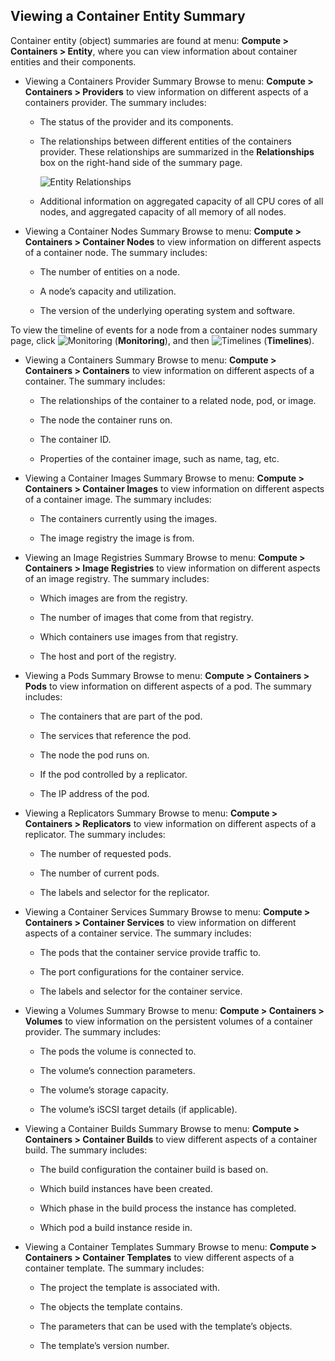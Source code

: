 ## Viewing a Container Entity Summary

Container entity (object) summaries are found at
menu: **Compute > Containers > Entity**, where you can view information
about container entities and their components.

  - Viewing a Containers Provider Summary
    Browse to menu: **Compute > Containers > Providers** to view
    information on different aspects of a containers provider. The
    summary includes:

      - The status of the provider and its components.

      - The relationships between different entities of the containers
        provider. These relationships are summarized in the
        **Relationships** box on the right-hand side of the summary
        page.

        ![Entity Relationships](../images/entity-relationships.png)

      - Additional information on aggregated capacity of all CPU cores
        of all nodes, and aggregated capacity of all memory of all
        nodes.

<!-- end list -->

  - Viewing a Container Nodes Summary
    Browse to menu: **Compute > Containers > Container Nodes** to view
    information on different aspects of a container node. The summary
    includes:

      - The number of entities on a node.

      - A node’s capacity and utilization.

      - The version of the underlying operating system and software.

To view the timeline of events for a node from a container nodes summary
page, click ![Monitoring](../images/1994.png) (**Monitoring**), and then
![Timelines](../images/1995.png) (**Timelines**).

  - Viewing a Containers Summary
    Browse to menu: **Compute > Containers > Containers** to view
    information on different aspects of a container. The summary
    includes:

      - The relationships of the container to a related node, pod, or
        image.

      - The node the container runs on.

      - The container ID.

      - Properties of the container image, such as name, tag, etc.

<!-- end list -->

  - Viewing a Container Images Summary
    Browse to menu: **Compute > Containers > Container Images** to view
    information on different aspects of a container image. The summary
    includes:

      - The containers currently using the images.

      - The image registry the image is from.

<!-- end list -->

  - Viewing an Image Registries Summary
    Browse to menu: **Compute > Containers > Image Registries** to view
    information on different aspects of an image registry. The summary
    includes:

      - Which images are from the registry.

      - The number of images that come from that registry.

      - Which containers use images from that registry.

      - The host and port of the registry.

<!-- end list -->

  - Viewing a Pods Summary
    Browse to menu: **Compute > Containers > Pods** to view information
    on different aspects of a pod. The summary includes:

      - The containers that are part of the pod.

      - The services that reference the pod.

      - The node the pod runs on.

      - If the pod controlled by a replicator.

      - The IP address of the pod.

<!-- end list -->

  - Viewing a Replicators Summary
    Browse to menu: **Compute > Containers > Replicators** to view
    information on different aspects of a replicator. The summary
    includes:

      - The number of requested pods.

      - The number of current pods.

      - The labels and selector for the replicator.

<!-- end list -->

  - Viewing a Container Services Summary
    Browse to menu: **Compute > Containers > Container Services** to view
    information on different aspects of a container service. The summary
    includes:

      - The pods that the container service provide traffic to.

      - The port configurations for the container service.

      - The labels and selector for the container service.

<!-- end list -->

  - Viewing a Volumes Summary
    Browse to menu: **Compute > Containers > Volumes** to view
    information on the persistent volumes of a container provider. The
    summary includes:

      - The pods the volume is connected to.

      - The volume’s connection parameters.

      - The volume’s storage capacity.

      - The volume’s iSCSI target details (if applicable).

<!-- end list -->

  - Viewing a Container Builds Summary
    Browse to menu: **Compute > Containers > Container Builds** to view
    different aspects of a container build. The summary includes:

      - The build configuration the container build is based on.

      - Which build instances have been created.

      - Which phase in the build process the instance has completed.

      - Which pod a build instance reside in.

<!-- end list -->

  - Viewing a Container Templates Summary
    Browse to menu: **Compute > Containers > Container Templates** to
    view different aspects of a container template. The summary
    includes:

      - The project the template is associated with.

      - The objects the template contains.

      - The parameters that can be used with the template’s objects.

      - The template’s version number.
